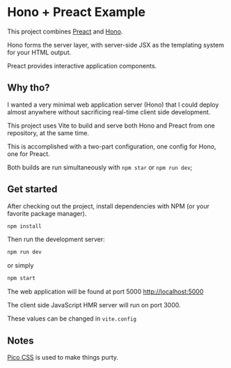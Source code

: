 # Hono + Preact Example

This project combines [Preact](https://preactjs.com) and [Hono](https://hono.dev).

Hono forms the server layer, with server-side JSX as the templating system for your HTML output.

Preact provides interactive application components.

## Why tho?

I wanted a very minimal web application server (Hono) that I could deploy almost anywhere without sacrificing real-time client side development.

This project uses Vite to build and serve both Hono and Preact from one repository, at the same time.

This is accomplished with a two-part configuration, one config for Hono, one for Preact.

Both builds are run simultaneously with `npm star` or `npm run dev`;

## Get started

After checking out the project, install dependencies with NPM (or your favorite package manager).

```bash
npm install
```

Then run the development server:

```bash
npm run dev
```

or simply

```bash
npm start
```

The web application will be found at port 5000 [http://localhost:5000]()

The client side JavaScript HMR server will run on port 3000.

These values can be changed in `vite.config`

## Notes

[Pico CSS](https://picocss.com) is used to make things purty.
